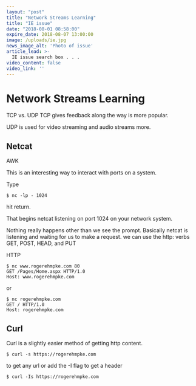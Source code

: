 ```yaml
---
layout: "post"
title: "Network Streams Learning"
title: "IE issue"
date: "2018-08-01 08:58:00"
expire_date: 2018-08-07 13:00:00
image: /uploads/ie.jpg
news_image_alt: 'Photo of issue'
article_lead: >-
  IE issue search box . . .
video_content: false
video_link: ''
---
```


# Network Streams Learning

TCP vs. UDP
TCP gives feedback along the way is more popular.

UDP is used for video streaming and audio streams more.

## Netcat

AWK

This is an interesting way to interact with ports on a system.

Type

	$ nc -lp - 1024

hit return.

That begins netcat listening on port 1024 on your network system.

Nothing really happens other than we see the prompt. Basically netcat is listening and waiting for us to make a request. we can use the http: verbs GET, POST, HEAD, and PUT

HTTP

	$ nc www.rogerehmpke.com 80
	GET /Pages/Home.aspx HTTP/1.0
	Host: www.rogerehmpke.com
	
or

	$ nc rogerehmpke.com 
	GET / HTTP/1.0
	Host: rogerehmpke.com
	

## Curl 

Curl is a slightly easier method of getting http content.

	$ curl -s https://rogerehmpke.com
	
to get any url or add the -I flag to get a header

	$ curl -Is https://rogerehmpke.com
	